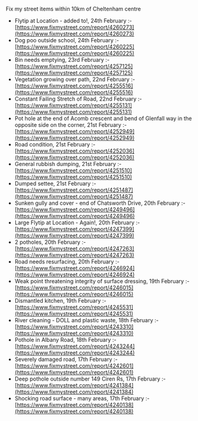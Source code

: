 Fix my street items within 10km of Cheltenham centre

<!-- fix_marker starts -->

- Flytip at Location - added to!, 24th February :- [https://www.fixmystreet.com/report/4260273](https://www.fixmystreet.com/report/4260273)
- Dog poo outside school, 24th February :- [https://www.fixmystreet.com/report/4260225](https://www.fixmystreet.com/report/4260225)
- Bin needs emptying, 23rd February :- [https://www.fixmystreet.com/report/4257125](https://www.fixmystreet.com/report/4257125)
- Vegetation growing over path, 22nd February :- [https://www.fixmystreet.com/report/4255516](https://www.fixmystreet.com/report/4255516)
- Constant Failing Stretch of Road, 22nd February :- [https://www.fixmystreet.com/report/4255131](https://www.fixmystreet.com/report/4255131)
- Pot hole at the end of Acomb crescent and bend of Glenfall way in the opposite side on the corner, 21st February :- [https://www.fixmystreet.com/report/4252949](https://www.fixmystreet.com/report/4252949)
- Road condition, 21st February :- [https://www.fixmystreet.com/report/4252036](https://www.fixmystreet.com/report/4252036)
- General rubbish dumping, 21st February :- [https://www.fixmystreet.com/report/4251510](https://www.fixmystreet.com/report/4251510)
- Dumped settee, 21st February :- [https://www.fixmystreet.com/report/4251487](https://www.fixmystreet.com/report/4251487)
- Sunken gully and cover - end of Chatsworth Drive, 20th February :- [https://www.fixmystreet.com/report/4249496](https://www.fixmystreet.com/report/4249496)
- Large Flytip at Location - Again!, 20th February :- [https://www.fixmystreet.com/report/4247399](https://www.fixmystreet.com/report/4247399)
- 2 potholes, 20th February :- [https://www.fixmystreet.com/report/4247263](https://www.fixmystreet.com/report/4247263)
- Road needs resurfacing, 20th February :- [https://www.fixmystreet.com/report/4246924](https://www.fixmystreet.com/report/4246924)
- Weak point threatening integrity of surface dressing, 19th February :- [https://www.fixmystreet.com/report/4246015](https://www.fixmystreet.com/report/4246015)
- Dismantled kitchen, 19th February :- [https://www.fixmystreet.com/report/4245531](https://www.fixmystreet.com/report/4245531)
- River cleaning - DOLL and plastic waste, 18th February :- [https://www.fixmystreet.com/report/4243310](https://www.fixmystreet.com/report/4243310)
- Pothole in Albany Road, 18th February :- [https://www.fixmystreet.com/report/4243244](https://www.fixmystreet.com/report/4243244)
- Severely damaged road, 17th February :- [https://www.fixmystreet.com/report/4242601](https://www.fixmystreet.com/report/4242601)
- Deep pothole outside number 149 Ciren Rs, 17th February :- [https://www.fixmystreet.com/report/4241384](https://www.fixmystreet.com/report/4241384)
- Shocking road surface - many areas, 17th February :- [https://www.fixmystreet.com/report/4240138](https://www.fixmystreet.com/report/4240138)

<!-- fix_marker ends -->